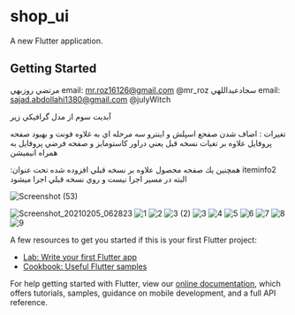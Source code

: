 # shop_ui

A new Flutter application.

## Getting Started
مرتضي روزبهي
 email: mr.roz16126@gmail.com   @mr_roz
 سجادعبداللهي
 email: sajad.abdollahi1380@gmail.com  @julyWitch   

  آبديت سوم از مدل گرافيكي زير

  
 تغيرات : اضاف شدن صفحع اسپلش و اينترو سه مرحله اي به غلاوه فونت و بهبود صفحه پروفايل
  علاوه بر تغيات نسخه قبل يعني دراور كاستومايز و صفحه فرضي پروفايل به همراه انيميشن 
   
  :همچنين يك صفحه محصول علاوه بر نسخه قبلي افزوده شده تحت عنوان 
  iteminfo2
  البته در مسير اجرا نيست و روي نسخه قبلي اجرا ميشود
  
  ![Screenshot (53)](https://user-images.githubusercontent.com/75145283/107132336-3de9b480-68f3-11eb-8b45-6ffd3cf5fdaf.png)
  
  
  
 

![Screenshot_20210205_062823](https://user-images.githubusercontent.com/75145283/107132033-fc580a00-68f0-11eb-9627-7dfcf2986532.png)
![1](https://user-images.githubusercontent.com/75145283/107132042-11349d80-68f1-11eb-85b7-d101a4352148.jpg)
![2](https://user-images.githubusercontent.com/75145283/107132045-1396f780-68f1-11eb-81b9-4451580fd657.png)
![3 (2)](https://user-images.githubusercontent.com/75145283/107132053-26a9c780-68f1-11eb-9a54-436636602e84.png)
![3](https://user-images.githubusercontent.com/75145283/107132060-3a552e00-68f1-11eb-82f5-7dfc4f1eba89.png)
![4](https://user-images.githubusercontent.com/75145283/107132084-5ce74700-68f1-11eb-8c87-dde045985b5b.png)
![5](https://user-images.githubusercontent.com/75145283/107132136-a5066980-68f1-11eb-87e2-751a021df3e0.jpg)
![6](https://user-images.githubusercontent.com/75145283/107132139-a899f080-68f1-11eb-8ca9-8690cdb0fc68.jpg)
![7](https://user-images.githubusercontent.com/75145283/107132141-aafc4a80-68f1-11eb-97a7-dad88e3d0033.png)
![8](https://user-images.githubusercontent.com/75145283/107132150-c49d9200-68f1-11eb-8186-9ef9c3052aac.png)
![9](https://user-images.githubusercontent.com/75145283/107132156-d3844480-68f1-11eb-9c2e-8dbc3b3a84d3.png)


A few resources to get you started if this is your first Flutter project:

- [Lab: Write your first Flutter app](https://flutter.dev/docs/get-started/codelab)
- [Cookbook: Useful Flutter samples](https://flutter.dev/docs/cookbook)

For help getting started with Flutter, view our
[online documentation](https://flutter.dev/docs), which offers tutorials,
samples, guidance on mobile development, and a full API reference.
